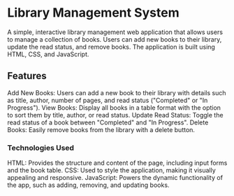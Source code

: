 # Library Management System
A simple, interactive library management web application that allows users to manage a collection of books. Users can add new books to their library, update the read status, and remove books. The application is built using HTML, CSS, and JavaScript.

## Features
Add New Books: Users can add a new book to their library with details such as title, author, number of pages, and read status ("Completed" or "In Progress").
View Books: Display all books in a table format with the option to sort them by title, author, or read status.
Update Read Status: Toggle the read status of a book between "Completed" and "In Progress".
Delete Books: Easily remove books from the library with a delete button.

### Technologies Used
HTML: Provides the structure and content of the page, including input forms and the book table.
CSS: Used to style the application, making it visually appealing and responsive.
JavaScript: Powers the dynamic functionality of the app, such as adding, removing, and updating books.